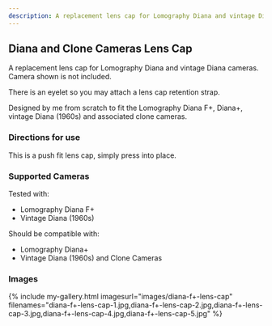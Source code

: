 ```yaml
---
description: A replacement lens cap for Lomography Diana and vintage Diana cameras.
---
```

## Diana and Clone Cameras Lens Cap
A replacement lens cap for Lomography Diana and vintage Diana cameras. Camera shown is not included.

There is an eyelet so you may attach a lens cap retention strap.

Designed by me from scratch to fit the Lomography Diana F+, Diana+, vintage Diana (1960s) and associated clone cameras.

### Directions for use
This is a push fit lens cap, simply press into place.

### Supported Cameras
Tested with:
- Lomography Diana F+
- Vintage Diana (1960s)

Should be compatible with:
- Lomography Diana+
- Vintage Diana (1960s) and Clone Cameras

### Images
{% include my-gallery.html imagesurl="images/diana-f+-lens-cap"
   filenames="diana-f+-lens-cap-1.jpg,diana-f+-lens-cap-2.jpg,diana-f+-lens-cap-3.jpg,diana-f+-lens-cap-4.jpg,diana-f+-lens-cap-5.jpg" %}
